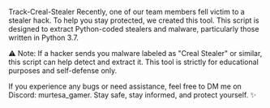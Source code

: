 Track-Creal-Stealer
Recently, one of our team members fell victim to a stealer hack. To help you stay protected, we created this tool.
This script is designed to extract Python-coded stealers and malware, particularly those written in Python 3.7.

⚠️ Note: If a hacker sends you malware labeled as "Creal Stealer" or similar, this script can help detect and extract it.
This tool is strictly for educational purposes and self-defense only.

If you experience any bugs or need assistance, feel free to DM me on Discord: murtesa_gamer.
Stay safe, stay informed, and protect yourself. ✨
